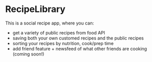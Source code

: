 # RecipeLibrary

This is a social recipe app, where you can:
* get a variety of public recipes from food API
* saving both your own customed recipes and the public recipes
* sorting your recipes by nutrition, cook/prep time
* add friend feature + newsfeed of what other friends are cooking (coming soon!)

